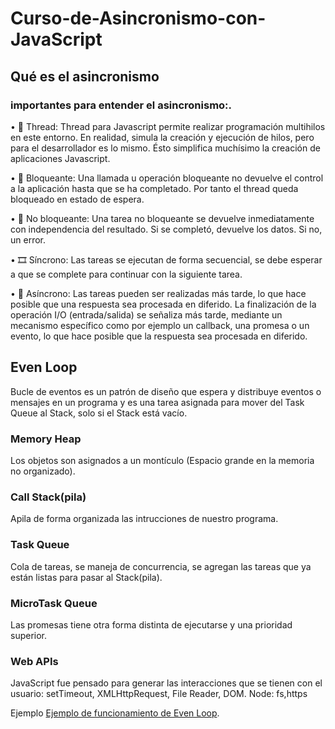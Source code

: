 # Curso-de-Asincronismo-con-JavaScript

## Qué es el asincronismo

### importantes para entender el asincronismo:. 

• 🧵 Thread: Thread para Javascript permite realizar programación multihilos en este entorno. En realidad,
simula la creación y ejecución de hilos, pero para el desarrollador es lo mismo. 
Ésto simplifica muchísimo la creación de aplicaciones Javascript.

• 🚫 Bloqueante: Una llamada u operación bloqueante no devuelve el control a la aplicación hasta que se ha completado.
 Por tanto el thread queda bloqueado en estado de espera.
 
• 🚿 No bloqueante: Una tarea no bloqueante se devuelve inmediatamente con independencia del resultado. Si se completó, devuelve los datos. Si no, un error.

• 🎞️ Síncrono: Las tareas se ejecutan de forma secuencial, se debe esperar a que se complete para continuar con la siguiente tarea. 

• 🚦 Asíncrono: Las tareas pueden ser realizadas más tarde, lo que hace posible que una respuesta sea procesada en diferido. 
La finalización de la operación I/O (entrada/salida) se señaliza más tarde, mediante un mecanismo específico como por ejemplo un callback,
una promesa o un evento, lo que hace posible que la respuesta sea procesada en diferido.


## Even Loop

Bucle de eventos es un patrón de diseño que espera y distribuye eventos o mensajes en un programa y es una tarea asignada
para mover del Task Queue al Stack, solo si el Stack está vacío.

### Memory Heap

Los objetos son asignados a un montículo (Espacio grande en la memoria no organizado).

### Call Stack(pila)

Apila de forma organizada las intrucciones de nuestro programa.

### Task Queue

Cola de tareas, se maneja de concurrencia, se agregan las tareas que ya están listas para pasar al Stack(pila).

### MicroTask Queue

Las promesas tiene otra forma distinta de ejecutarse y una prioridad superior.

### Web APIs

JavaScript fue pensado para generar las interacciones que se tienen con el usuario: setTimeout, XMLHttpRequest, File Reader, DOM.
Node: fs,https

Ejemplo [Ejemplo de funcionamiento de Even Loop](http://latentflip.com/loupe/?code=JC5vbignYnV0dG9uJywgJ2NsaWNrJywgZnVuY3Rpb24gb25DbGljaygpIHsKICAgIHNldFRpbWVvdXQoZnVuY3Rpb24gdGltZXIoKSB7CiAgICAgICAgY29uc29sZS5sb2coJ1lvdSBjbGlja2VkIHRoZSBidXR0b24hJyk7ICAgIAogICAgfSwgMTAwMCk7Cn0pOwoKY29uc29sZS5sb2coIkhpISIpOwoKc2V0VGltZW91dChmdW5jdGlvbiB0aW1lb3V0KCkgewogICAgY29uc29sZS5sb2coIkNsaWNrIHRoZSBidXR0b24hIik7Cn0sIDUwMDApOwoKY29uc29sZS5sb2coIldlbGNvbWUgdG8gbG91cGUuIik7!!!PGJ1dHRvbj5DbGljayBtZSE8L2J1dHRvbj4%3D).